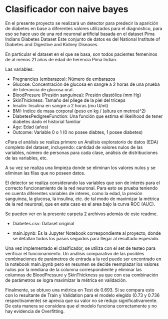 # Clasificador con naive bayes

En el presente proyecto se realizará un detector para predecir la aparición de diabetes en base a diferentes valores utilizados para el diagnóstico, para eso se hace uso de una red neuronal artificial basada en el dataset Pima Indians Diabetes Dataset 
Este conjunto de datos es del National Institute of Diabetes and Digestive and Kidney Diseases. 

En particular el dataset en el que se basa, son todos pacientes femeninos de al menos 21 años de edad de herencia Pima Indian.

Las variables:

*   Pregnancies (embarazos): Número de embarazos
*   Glucose: Concentración de glucosa en sangre a 2 horas de una prueba de tolerancia de glucosa oral.
*   BloodPresure (Presión sanguinea): Presión diastólica (mm Hg)
*   SkinThickness: Tamaño del pliege de la piel del triceps
*   Insulin: Insulina en sangre a 2 horas (mu U/ml)
*   BMI: Indice de masa corporal (peso en kg / (altura en metros)^2)
*   DiabetesPedigreeFunction: Una función que estima el likelihood de tener diabetes dado el historial familiar
*   Age: Edad (años)
*   Outcome: Variable 0 o 1 (0 no posee diabtes, 1 posee diabetes)

cPara el análisis se realiza primero un Análisis exploratorio de datos (EDA) completo del dataset, incluyendo: cantidad de valores nulos de las variables, número de personas para cada clase, análisis de distribuciones de las variables, etc.

A su vez se realiza una limpieza donde se eliminan los valores nulos y se eliminan las filas que no poseen datos.

El detector se realiza considerando las variables que son de interés para el correcto funcionamiento de la red neuronal. Para esto se prueba teniendo en cuenta diferentes variables de interes, como la edad, la presión sanguinea, la glucosa, la insulina, etc. de tal modo de maximizar la métrica de la red neuronal, que en este caso es el area bajo la curva ROC (AUC).

Se pueden ver en la presente carpeta 2 archivos además de este readme.

- Diabetes.csv: Dataset original

- main.ipynb: Es la Jupyter Notebook correspondiente al proyecto, donde se detallan todos los pasos seguidos para llegar al resultado esperado.

Una vez implementado el clasificador, se utiliza con el set de testeo para verificar el funcionamiento. Un análisis comparativo de las posibles combinaciones de parámetros de entrada a la red puede ser encontrado en la notebook main.ipynb pero en resumen se decide reemplazar los valores nulos por la mediana de la columna correspondiente y eliminar las columnas de BloodPressure y SkinThickness ya que con esa combinación de parámetros se logra maximizar la métrica en validación.

Finalmente, se obtuvo una métrica en Test de 0.693. Si se compara esto con lo resultante de Train y Validation para el modelo elegido (0.73 y 0.736 respectivamente) se aprecia que su valor no se redujo significativamente. De esta manera se considera que el modelo funciona correctamente y no hay evidencia de Overfitting.

